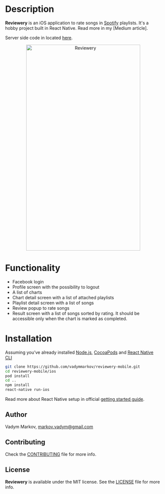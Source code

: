 # Description

**Reviewery** is an iOS application to rate songs in
[Spotify](https://www.spotify.com) playlists. It's a hobby project built in
React Native. Read more in my [Medium article].

Server side code in located [here](https://github.com/vadymmarkov/reviewery-server).

<div align="center">
<img src="https://github.com/vadymmarkov/reviewery-mobile/blob/master/reviewery.gif" alt="Reviewery" width="369" height="665" />
</div>

# Functionality

- Facebook login
- Profile screen with the possibility to logout
- A list of charts
- Chart detail screen with a list of attached playlists
- Playlist detail screen with a list of songs
- Review popup to rate songs
- Result screen with a list of songs sorted by rating. It should be
accessible only when the chart is marked as completed.

# Installation

Assuming you’ve already installed [Node.js](https://nodejs.org),
[CocoaPods](https://cocoapods.org) and [React Native CLI](https://facebook.github.io/react-native/docs/getting-started.html#the-react-native-cli)
```sh
git clone https://github.com/vadymmarkov/reviewery-mobile.git
cd reviewery-mobile/ios
pod install
cd ..
npm install
react-native run-ios
```

Read more about React Native setup in official [getting started guide](https://facebook.github.io/react-native/docs/getting-started.html).

## Author

Vadym Markov, markov.vadym@gmail.com

## Contributing

Check the [CONTRIBUTING](https://github.com/vadymmarkov/reviewery-mobile/blob/master/CONTRIBUTING.md) file for more info.

## License

**Reviewery** is available under the MIT license. See the [LICENSE](https://github.com/vadymmarkov/reviewery-mobile/blob/master/LICENSE.md) file for more info.
